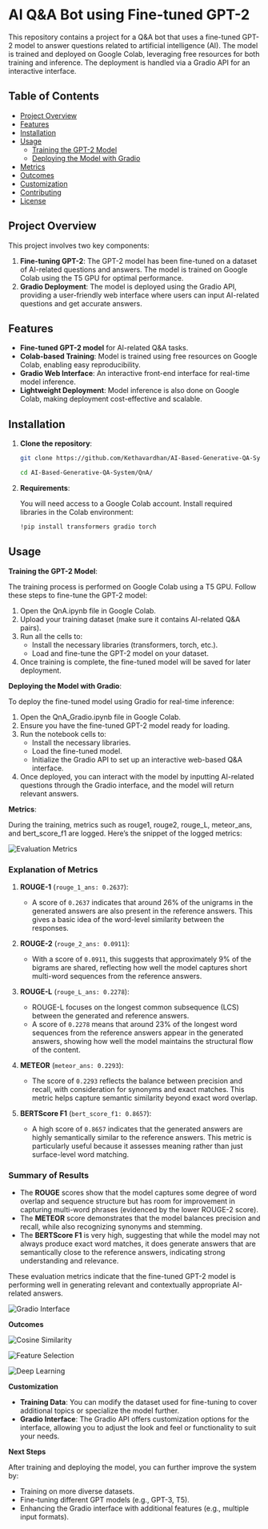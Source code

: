 # AI Q&A Bot using Fine-tuned GPT-2

This repository contains a project for a Q&A bot that uses a fine-tuned GPT-2 model to answer questions related to artificial intelligence (AI). The model is trained and deployed on Google Colab, leveraging free resources for both training and inference. The deployment is handled via a Gradio API for an interactive interface.

## Table of Contents
- [Project Overview](#project-overview)
- [Features](#features)
- [Installation](#installation)
- [Usage](#usage)
  - [Training the GPT-2 Model](#training-the-gpt-2-model)
  - [Deploying the Model with Gradio](#deploying-the-model-with-gradio)
- [Metrics](#metrics)
- [Outcomes](#outcomes)
- [Customization](#customization)
- [Contributing](#contributing)
- [License](#license)

## Project Overview
This project involves two key components:
1. **Fine-tuning GPT-2**: The GPT-2 model has been fine-tuned on a dataset of AI-related questions and answers. The model is trained on Google Colab using the T5 GPU for optimal performance.
2. **Gradio Deployment**: The model is deployed using the Gradio API, providing a user-friendly web interface where users can input AI-related questions and get accurate answers.

## Features
- **Fine-tuned GPT-2 model** for AI-related Q&A tasks.
- **Colab-based Training**: Model is trained using free resources on Google Colab, enabling easy reproducibility.
- **Gradio Web Interface**: An interactive front-end interface for real-time model inference.
- **Lightweight Deployment**: Model inference is also done on Google Colab, making deployment cost-effective and scalable.

## Installation

1. **Clone the repository**:
   ```bash
   git clone https://github.com/Kethavardhan/AI-Based-Generative-QA-System/tree/master

   cd AI-Based-Generative-QA-System/QnA/
2. **Requirements**:

    You will need access to a Google Colab account.
    Install required libraries in the Colab environment:
    ```bash
    !pip install transformers gradio torch

## Usage

**Training the GPT-2 Model**:

The training process is performed on Google Colab using a T5 GPU. Follow these steps to fine-tune the GPT-2 model:

1. Open the QnA.ipynb file in Google Colab.
2. Upload your training dataset (make sure it contains AI-related Q&A pairs).
3. Run all the cells to:
   - Install the necessary libraries (transformers, torch, etc.).
   - Load and fine-tune the GPT-2 model on your dataset.
4. Once training is complete, the fine-tuned model will be saved for later deployment.


**Deploying the Model with Gradio**:

To deploy the fine-tuned model using Gradio for real-time inference:

1. Open the QnA_Gradio.ipynb file in Google Colab.
2. Ensure you have the fine-tuned GPT-2 model ready for loading.
3. Run the notebook cells to:
   - Install the necessary libraries.
   - Load the fine-tuned model.
   - Initialize the Gradio API to set up an interactive web-based Q&A interface.
4. Once deployed, you can interact with the model by inputting AI-related questions through the Gradio interface, and the model will return relevant answers.

**Metrics**:

During the training, metrics such as rouge1, rouge2, rouge_L, meteor_ans, and bert_score_f1 are logged. Here’s the snippet of the logged metrics:

![Evaluation Metrics](./assets/metrics-qna.jpg)

### Explanation of Metrics

1. **ROUGE-1** (`rouge_1_ans: 0.2637`):
   - A score of `0.2637` indicates that around 26% of the unigrams in the generated answers are also present in the reference answers. This gives a basic idea of the word-level similarity between the responses.

2. **ROUGE-2** (`rouge_2_ans: 0.0911`):
   - With a score of `0.0911`, this suggests that approximately 9% of the bigrams are shared, reflecting how well the model captures short multi-word sequences from the reference answers.

3. **ROUGE-L** (`rouge_L_ans: 0.2278`):
   - ROUGE-L focuses on the longest common subsequence (LCS) between the generated and reference answers.
   - A score of `0.2278` means that around 23% of the longest word sequences from the reference answers appear in the generated answers, showing how well the model maintains the structural flow of the content.

4. **METEOR** (`meteor_ans: 0.2293`):
   - The score of `0.2293` reflects the balance between precision and recall, with consideration for synonyms and exact matches. This metric helps capture semantic similarity beyond exact word overlap.

5. **BERTScore F1** (`bert_score_f1: 0.8657`):
   - A high score of `0.8657` indicates that the generated answers are highly semantically similar to the reference answers. This metric is particularly useful because it assesses meaning rather than just surface-level word matching.

### Summary of Results

- The **ROUGE** scores show that the model captures some degree of word overlap and sequence structure but has room for improvement in capturing multi-word phrases (evidenced by the lower ROUGE-2 score).
- The **METEOR** score demonstrates that the model balances precision and recall, while also recognizing synonyms and stemming.
- The **BERTScore F1** is very high, suggesting that while the model may not always produce exact word matches, it does generate answers that are semantically close to the reference answers, indicating strong understanding and relevance.

These evaluation metrics indicate that the fine-tuned GPT-2 model is performing well in generating relevant and contextually appropriate AI-related answers.


![Gradio Interface](./assets/qna-interface.jpg)

**Outcomes**

![Cosine Similarity](./assets/qna-ex1.jpg)

![Feature Selection](./assets/qna-ex2.jpg)

![Deep Learning](./assets/qna-ex3.jpg)

**Customization**
- **Training Data**: You can modify the dataset used for fine-tuning to cover additional topics or specialize the model further.
- **Gradio Interface**: The Gradio API offers customization options for the interface, allowing you to adjust the look and feel or functionality to suit your needs.

**Next Steps**

After training and deploying the model, you can further improve the system by:

- Training on more diverse datasets.
- Fine-tuning different GPT models (e.g., GPT-3, T5).
- Enhancing the Gradio interface with additional features (e.g., multiple input formats).
